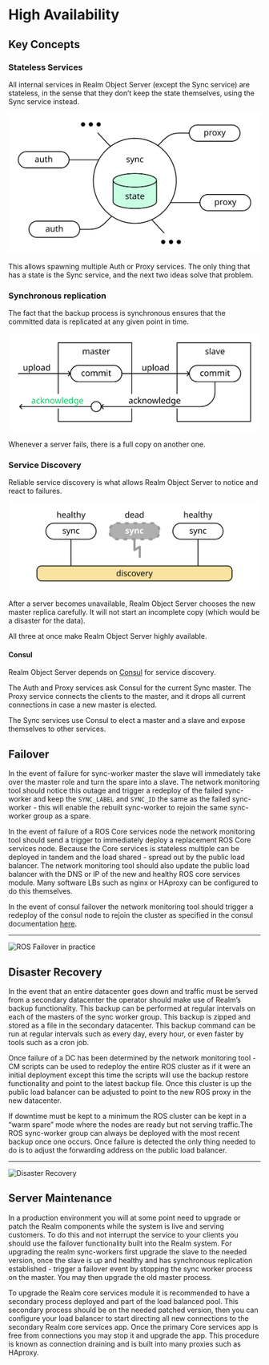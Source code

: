 # High Availability

## Key Concepts

### Stateless Services

All internal services in Realm Object Server \(except the Sync service\) are stateless, in the sense that they don’t keep the state themselves, using the Sync service instead. 

![Stateless Services](../../.gitbook/assets/stateless-services%20%282%29.svg)

This allows spawning multiple Auth or Proxy services. The only thing that has a state is the Sync service, and the next two ideas solve that problem.

### **Synchronous replication** 

The fact that the backup process is synchronous ensures that the committed data is replicated at any given point in time. 

![Synchronous Replication](../../.gitbook/assets/synchronous-replication.svg)

Whenever a server fails, there is a full copy on another one.

### Service Discovery

Reliable service discovery is what allows Realm Object Server to notice and react to failures. 

![](../../.gitbook/assets/service-discovery.svg)

After a server becomes unavailable, Realm Object Server chooses the new master replica carefully. It will not start an incomplete copy \(which would be a disaster for the data\).

All three at once make Realm Object Server highly available.

#### Consul

Realm Object Server depends on [Consul](https://consul.io) for service discovery.

The Auth and Proxy services ask Consul for the current Sync master. The Proxy service connects the clients to the master, and it drops all current connections in case a new master is elected.

The Sync services use Consul to elect a master and a slave and expose themselves to other services.

## Failover

In the event of failure for sync-worker master the slave will immediately take over the master role and turn the spare into a slave. The network monitoring tool should notice this outage and trigger a redeploy of the failed sync-worker and keep the `SYNC_LABEL` and `SYNC_ID` the same as the failed sync-worker - this will enable the rebuilt sync-worker to rejoin the same sync-worker group as a spare.  


In the event of failure of a ROS Core services node the network monitoring tool should send a trigger to immediately deploy a replacement ROS Core services node. Because the Core services is stateless multiple can be deployed in tandem and the load shared - spread out by the public load balancer. The network monitoring tool should also update the public load balancer with the DNS or IP of the new and healthy ROS core services module. Many software LBs such as nginx or HAproxy can be configured to do this themselves.  


In the event of consul failover the network monitoring tool should trigger a redeploy of the consul node to rejoin the cluster as specified in the consul documentation [here](https://www.consul.io/docs/guides/outage.html).  
****

![ROS Failover in practice](https://lh3.googleusercontent.com/cQ4-G9won4LTRtYEyiMkaqkjv_uytfvO4fuXogW6tYaJn1899RStTq6vyHNgwVBmL9SS9Bw69oijpvPhnOYaAwWFO-LCgEgHX26d8tDW8mC0-XxfwBegb6hc66sdvVianCKhkGWT)

## Disaster Recovery

In the event that an entire datacenter goes down and traffic must be served from a secondary datacenter the operator should make use of Realm’s backup functionality. This backup can be performed at regular intervals on each of the masters of the sync worker group. This backup is zipped and stored as a file in the secondary datacenter. This backup command can be run at regular intervals such as every day, every hour, or even faster by tools such as a cron job.  


Once failure of a DC has been determined by the network monitoring tool - CM scripts can be used to redeploy the entire ROS cluster as if it were an initial deployment except this time the scripts will use the backup restore functionality and point to the latest backup file. Once this cluster is up the public load balancer can be adjusted to point to the new ROS proxy in the new datacenter.  


If downtime must be kept to a minimum the ROS cluster can be kept in a “warm spare” mode where the nodes are ready but not serving traffic.The ROS sync-worker group can always be deployed with the most recent backup once one occurs. Once failure is detected the only thing needed to do is to adjust the forwarding address on the public load balancer.  
****

![Disaster Recovery](https://lh6.googleusercontent.com/JmQb8_KsOw0u1QDUJ29B-0pKU8r3P0riUo6rsxF-BwjaDvfJByair-teBr90m8o3Ujyl60qS533nSJ7mcULTakf0sGt5EoY6byJ8Hxjl3Fa3DeHo2ghAJWQvMAChNjlkJdw8jqmO)

## Server Maintenance 

In a production environment you will at some point need to upgrade or patch the Realm components while the system is live and serving customers. To do this and not interrupt the service to your clients you should use the failover functionality built into the Realm system. For upgrading the realm sync-workers first upgrade the slave to the needed version, once the slave is up and healthy and has synchronous replication established - trigger a failover event by stopping the sync worker process on the master. You may then upgrade the old master process.  


To upgrade the Realm core services module it is recommended to have a secondary process deployed and part of the load balanced pool. This secondary process should be on the needed patched version, then you can configure your load balancer to start directing all new connections to the secondary Realm core services app. Once the primary Core services app is free from connections you may stop it and upgrade the app. This procedure is known as connection draining and is built into many proxies such as HAproxy.  


